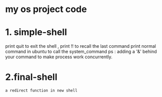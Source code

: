 # my os project code 
# 1. simple-shell
  print quit to exit the shell , print !! to recall the last command 
  print normal command in ubuntu to call the system_command 
  ps : adding a '&' behind your command to make process work concurrently.
# 2.final-shell 
    a redirect function in new shell
